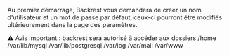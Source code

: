 Au premier démarrage, Backrest vous demandera de créer un nom d'utilisateur et un mot de passe par défaut, ceux-ci pourront être modifiés ultérieurement dans la page des paramètres.


⚠️ Avis important : backrest sera autorisé à accéder aux dossiers /home /var/lib/mysql /var/lib/postgresql /var/log /var/mail /var/www
